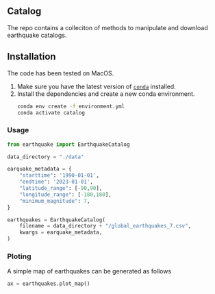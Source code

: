 ## Catalog

The repo contains a colleciton of methods to manipulate and download earthquake catalogs.

## Installation
The code has been tested on MacOS.


1. Make sure you have the latest version of [`conda`](https://docs.conda.io/en/latest/miniconda.html) installed.
2. Install the dependencies and create a new conda environment.
    ```bash
    conda env create -f environment.yml
    conda activate catalog
    ```

### Usage

``` python 
from earthquake import EarthquakeCatalog

data_directory = "./data"

earquake_metadata = {
    "starttime": '1990-01-01',
    "endtime": '2023-01-01',
    "latitude_range": [-90,90],
    "longitude_range": [-180,180],
    "minimum_magnitude": 7, 
}

earthquakes = EarthquakeCatalog(
    filename = data_directory + "/global_earthquakes_7.csv",
    kwargs = earquake_metadata,
)
```

### Ploting

A simple map of earthquakes can be generated as follows

```python
ax = earthquakes.plot_map()


